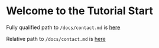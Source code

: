 # Welcome to the Tutorial Start

Fully qualified path to `/docs/contact.md` is [here](/docs/contact.md)

Relative path to `/docs/contact.md` is [here](../contact.md)

